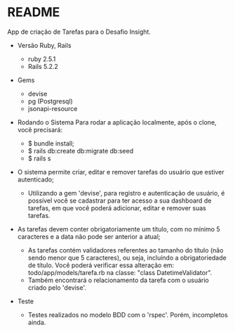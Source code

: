 # README

App de criação de Tarefas para o Desafio Insight.

* Versão Ruby, Rails
    - ruby 2.5.1
    - Rails 5.2.2

* Gems
    - devise
    - pg (Postgresql)
    - jsonapi-resource

* Rodando o Sistema
    Para rodar a aplicação localmente, após o clone, você precisará:
    - $ bundle install;
    - $ rails db:create db:migrate db:seed
    - $ rails s

* O sistema permite criar, editar e remover tarefas do usuário que estiver autenticado;
    - Utilizando a gem 'devise', para registro e autenticação de usuário, é possível você se cadastrar para ter acesso a sua dashboard de tarefas, em que você poderá adicionar, editar e remover suas tarefas.

* As tarefas devem conter obrigatoriamente um título, com no mínimo 5 caracteres e a data não pode ser anterior a atual;
    - As tarefas contém validadores referentes ao tamanho do título (não sendo menor que 5 caracteres), ou seja, incluíndo a obrigatoriedade de título.
    Você poderá verificar essa alteração em: todo/app/models/tarefa.rb na classe: "class DatetimeValidator".
    - Também encontrará o relacionamento da tarefa com o usuário criado pelo 'devise'.

* Teste
    - Testes realizados no modelo BDD com o 'rspec'. Porém, incompletos ainda.